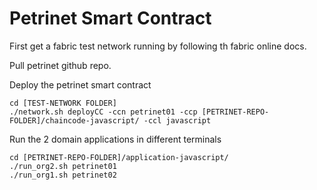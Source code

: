 # Petrinet Smart Contract

First get a fabric test network running by following th fabric online docs.

Pull petrinet github repo.

Deploy the petrinet smart contract

```
cd [TEST-NETWORK FOLDER]
./network.sh deployCC -ccn petrinet01 -ccp [PETRINET-REPO-FOLDER]/chaincode-javascript/ -ccl javascript
```

Run the 2 domain applications in different terminals

```
cd [PETRINET-REPO-FOLDER]/application-javascript/
./run_org2.sh petrinet01
./run_org1.sh petrinet02
```

